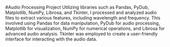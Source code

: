 #Audio Processing Project
Utilizing libraries such as Pandas, PyDub, Matplotlib, NumPy, Librosa, and Tkinter, I processed and analyzed audio files to extract various features, including wavelength and frequency. This involved using Pandas for data manipulation, PyDub for audio processing, Matplotlib for visualization, NumPy for numerical operations, and Librosa for advanced audio analysis. Tkinter was employed to create a user-friendly interface for interacting with the audio data.
